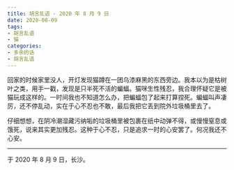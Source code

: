 ```yaml
---
title: 胡言乱语 - 2020 年 8 月 9 日
date: 2020-08-09
tags:
- 胡言乱语
- 猫
categories:
- 多余的话
- 胡言乱语
---
```


回家的时候家里没人，开灯发现猫蹲在一团乌漆麻黑的东西旁边。我本以为是枯树叶之类，用手一戳，发现是只半死不活的蝙蝠。猫咪生性残忍，我合理怀疑它是被猫玩成这样的。一时间我也不知道怎么办，把蝙蝠包了起来打算捏死。蝙蝠叫声凄厉，还不停乱动，实在于心不忍也不敢，最后我把它丢到院外垃圾桶里去了。

仔细想想，在阴冷潮湿藏污纳垢的垃圾桶里被包裹在纸中动弹不得，或慢慢窒息或饿死，说来其实更加残忍。这种于心不忍，只是追求一时的心安罢了。何况我还不心安。

------

于 2020 年 8 月 9 日，长沙。
